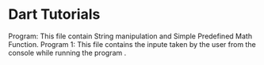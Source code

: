 # Dart Tutorials 

Program:
    This file contain String manipulation and Simple Predefined Math Function.
Program 1:
    This file contains the inpute taken by the user from the console while running the program .

